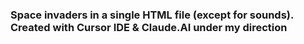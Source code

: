 ### Space invaders in a single HTML file (except for sounds). Created with Cursor IDE & Claude.AI under my direction

